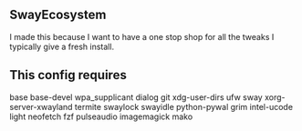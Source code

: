 SwayEcosystem
--------------------------------------------------
I made this because I want to have a one stop shop
for all the tweaks I typically give a fresh install.

This config requires
--------------------------------------------------
base
base-devel
wpa_supplicant
dialog
git
xdg-user-dirs
ufw
sway
xorg-server-xwayland
termite
swaylock
swayidle
python-pywal
grim
intel-ucode
light
neofetch
fzf
pulseaudio
imagemagick
mako
